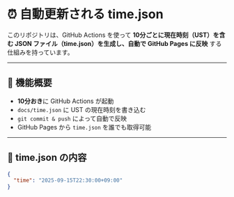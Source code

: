 # ⏰ 自動更新される time.json

このリポジトリは、GitHub Actions を使って **10分ごとに現在時刻（UST）を含む JSON ファイル（time.json）を生成し、自動で GitHub Pages に反映** する仕組みを持っています。

---

## 🔧 機能概要

- **10分おき**に GitHub Actions が起動
- `docs/time.json` に UST の現在時刻を書き込む
- `git commit & push` によって自動で反映
- GitHub Pages から `time.json` を誰でも取得可能

---

## 📄 time.json の内容

```json
{
  "time": "2025-09-15T22:30:00+09:00"
}
